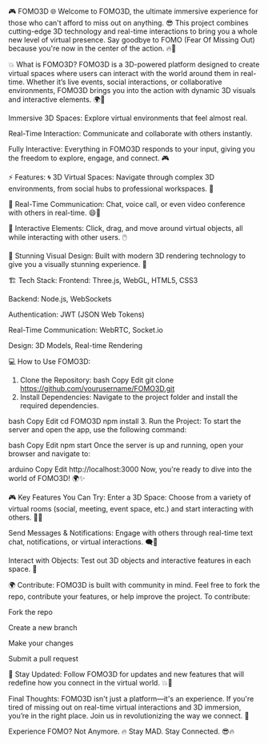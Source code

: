 🎮 FOMO3D 🌐
Welcome to FOMO3D, the ultimate immersive experience for those who can't afford to miss out on anything. 😎 This project combines cutting-edge 3D technology and real-time interactions to bring you a whole new level of virtual presence. Say goodbye to FOMO (Fear Of Missing Out) because you're now in the center of the action. 🔥👾

💥 What is FOMO3D?
FOMO3D is a 3D-powered platform designed to create virtual spaces where users can interact with the world around them in real-time. Whether it’s live events, social interactions, or collaborative environments, FOMO3D brings you into the action with dynamic 3D visuals and interactive elements. 🌍🚀

Immersive 3D Spaces: Explore virtual environments that feel almost real.

Real-Time Interaction: Communicate and collaborate with others instantly.

Fully Interactive: Everything in FOMO3D responds to your input, giving you the freedom to explore, engage, and connect. 🎮

⚡ Features:
🌀 3D Virtual Spaces: Navigate through complex 3D environments, from social hubs to professional workspaces. 📍

🔗 Real-Time Communication: Chat, voice call, or even video conference with others in real-time. 😄💬

🔮 Interactive Elements: Click, drag, and move around virtual objects, all while interacting with other users. 🖱️

🎨 Stunning Visual Design: Built with modern 3D rendering technology to give you a visually stunning experience. 🌟

🏗️ Tech Stack:
Frontend: Three.js, WebGL, HTML5, CSS3

Backend: Node.js, WebSockets

Authentication: JWT (JSON Web Tokens)

Real-Time Communication: WebRTC, Socket.io

Design: 3D Models, Real-time Rendering

💻 How to Use FOMO3D:
1. Clone the Repository:
bash
Copy
Edit
git clone https://github.com/yourusername/FOMO3D.git
2. Install Dependencies:
Navigate to the project folder and install the required dependencies.

bash
Copy
Edit
cd FOMO3D
npm install
3. Run the Project:
To start the server and open the app, use the following command:

bash
Copy
Edit
npm start
Once the server is up and running, open your browser and navigate to:

arduino
Copy
Edit
http://localhost:3000
Now, you're ready to dive into the world of FOMO3D! 🌍✨

🎮 Key Features You Can Try:
Enter a 3D Space: Choose from a variety of virtual rooms (social, meeting, event space, etc.) and start interacting with others. 🏢👥

Send Messages & Notifications: Engage with others through real-time text chat, notifications, or virtual interactions. 🗨️📲

Interact with Objects: Test out 3D objects and interactive features in each space. 🧩

🌍 Contribute:
FOMO3D is built with community in mind. Feel free to fork the repo, contribute your features, or help improve the project. To contribute:

Fork the repo

Create a new branch

Make your changes

Submit a pull request

📱 Stay Updated:
Follow FOMO3D for updates and new features that will redefine how you connect in the virtual world. 💥👾

Final Thoughts:
FOMO3D isn't just a platform—it's an experience. If you're tired of missing out on real-time virtual interactions and 3D immersion, you’re in the right place. Join us in revolutionizing the way we connect. 🚀

Experience FOMO? Not Anymore. 🔥
Stay MAD. Stay Connected. 😎🔥
